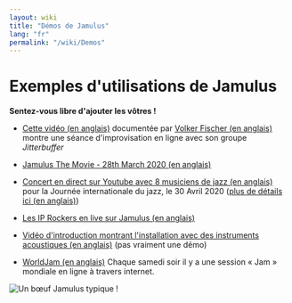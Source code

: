 ```yaml
---
layout: wiki
title: "Démos de Jamulus"
lang: "fr"
permalink: "/wiki/Demos"
---
```



# Exemples d'utilisations de Jamulus

**Sentez-vous libre d'ajouter les vôtres !**


* [Cette vidéo (en anglais)](https://youtube.com/watch?v=c8838jS2g3U) documentée par [Volker Fischer (en anglais)](https://sourceforge.net/u/corrados/profile/) montre une séance d'improvisation en ligne avec son groupe _Jitterbuffer_

* [Jamulus The Movie - 28th March 2020 (en anglais)](https://www.youtube.com/watch?v=2x-gwMmVK-s)

* [Concert en direct sur Youtube avec 8 musiciens de jazz (en anglais)](https://www.youtube.com/watch?v=MpSIYxZMHw8&t=3307s) pour la Journée internationale du jazz, le 30 Avril 2020 ([plus de détails ici (en anglais)](https://sourceforge.net/p/llcon/discussion/533517/thread/070485619d/#6b71)) 

* [Les IP Rockers en live sur Jamulus (en anglais)](https://soundcloud.com/dematteoss/sets/the-ip-rockers-live-on-jamulus)

* [Vidéo d'introduction montrant l'installation avec des instruments acoustiques (en anglais)](https://www.youtube.com/watch?v=lB4ZxDb9vnU) (pas vraiment une démo)
* [WorldJam (en anglais)](https://worldjam.vip/) Chaque samedi soir il y a une session « Jam » mondiale en ligne à travers internet.

![Un bœuf Jamulus typique !](https://user-images.githubusercontent.com/8705846/105633156-52d83980-5e57-11eb-8a11-00d497695f13.png)
